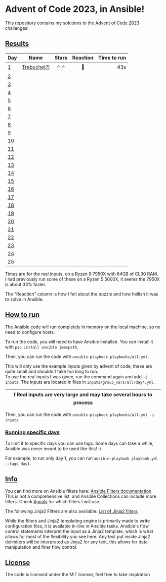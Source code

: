 Advent of Code 2023, in Ansible!
================================

This repository contains my solutions to the [Advent of Code 2023](https://adventofcode.com/2023) challenges!  

## [Results](#results)
Day | Name | Stars | Reaction | Time to run
----|------|:-----:|:---------:|-----------:
[1](./roles/day1/tasks/main.yml) | [Trebuchet?!](https://adventofcode.com/2023/day/1) | ⭐ ⭐ | 🫠 | 43s
[2](./roles/day2/tasks/main.yml) | [](https://adventofcode.com/2023/day/2) | | |
[3](./roles/day3/tasks/main.yml) | [](https://adventofcode.com/2023/day/3) | | |
[4](./roles/day4/tasks/main.yml) | [](https://adventofcode.com/2023/day/4) | | |
[5](./roles/day5/tasks/main.yml) | [](https://adventofcode.com/2023/day/5) | | |
[6](./roles/day6/tasks/main.yml) | [](https://adventofcode.com/2023/day/6) | | |
[7](./roles/day7/tasks/main.yml) | [](https://adventofcode.com/2023/day/7) | | |
[8](./roles/day8/tasks/main.yml) | [](https://adventofcode.com/2023/day/8) | | |
[9](./roles/day9/tasks/main.yml) | [](https://adventofcode.com/2023/day/9) | | |
[10](./roles/day10/tasks/main.yml) | [](https://adventofcode.com/2023/day/10) | | |
[11](./roles/day11/tasks/main.yml) | [](https://adventofcode.com/2023/day/11) | | |
[12](./roles/day12/tasks/main.yml) | [](https://adventofcode.com/2023/day/12) | | |
[13](./roles/day13/tasks/main.yml) | [](https://adventofcode.com/2023/day/13) | | |
[14](./roles/day14/tasks/main.yml) | [](https://adventofcode.com/2023/day/14) | | |
[15](./roles/day15/tasks/main.yml) | [](https://adventofcode.com/2023/day/15) | | |
[16](./roles/day16/tasks/main.yml) | [](https://adventofcode.com/2023/day/16) | | |
[17](./roles/day17/tasks/main.yml) | [](https://adventofcode.com/2023/day/17) | | |
[18](./roles/day18/tasks/main.yml) | [](https://adventofcode.com/2023/day/18) | | |
[19](./roles/day19/tasks/main.yml) | [](https://adventofcode.com/2023/day/19) | | |
[20](./roles/day20/tasks/main.yml) | [](https://adventofcode.com/2023/day/20) | | |
[21](./roles/day21/tasks/main.yml) | [](https://adventofcode.com/2023/day/21) | | |
[22](./roles/day22/tasks/main.yml) | [](https://adventofcode.com/2023/day/22) | | |
[23](./roles/day23/tasks/main.yml) | [](https://adventofcode.com/2023/day/23) | | |
[24](./roles/day24/tasks/main.yml) | [](https://adventofcode.com/2023/day/24) | | |
[25](./roles/day25/tasks/main.yml) | [](https://adventofcode.com/2023/day/25) | | |

Times are for the real inputs, on a Ryzen 9 7950X with 64GB of CL30 RAM.  
I had previously run some of these on a Ryzen 5 5600X, it seems the 7950X is about 33% faster.  

The "Reaction" column is how I felt about the puzzle and how hellish it was to solve in Ansible.  

## [How to run](#how-to-run)
The Ansible code will run completely in memory on the local machine, so no need to configure hosts.  

To run the code, you will need to have Ansible installed. You can install it with `pip install ansible jmespath`.  

Then, you can run the code with `ansible-playbook playbooks/all.yml`.  

This will only use the example inputs given by advent of code, these are quite small and shouldn't take too long to run.  
To use the real inputs I was given, run the command again and add `-i inputs`. The inputs are located in files in `inputs/group_vars/all/day*.yml`.  

| :exclamation:  Real inputs are very large and may take several hours to process   |
|-----------------------------------------------------------------------------------|

Then, you can run the code with `ansible-playbook playbooks/all.yml -i inputs`.  

### [Running specific days](#running-specific-days)
To limit it to specific days you can use tags. Some days can take a while, Ansible was never meant to be used like this! :​)

For example, to run only day 1, you can run `ansible-playbook playbook.yml --tags day1`.  

## [Info](#info)
You can find more on Ansible filters here: [Ansible Filters documentation](https://docs.ansible.com/ansible/latest/user_guide/playbooks_filters.html).  
This is not a comprehensive list, and Ansible Collections can include more filters. Check [#goals](#goals) for which filters I will use.  

The following Jinja2 Filters are also available: [List of Jinja2 filters](https://jinja.palletsprojects.com/en/3.1.x/templates/#list-of-builtin-filters).  

While the filters and Jinja2 templating engine is primarily made to write configuration files, it is available in-line in Ansible tasks. Ansible's flow control statements interpret the input as a Jinja2 template, which is what allows for most of the flexibility you see here. Any text put inside Jinja2 delimiters will be interpreted as Jinja2 for any text, this allows for data manipulation and finer flow control.  

## [License](#license)
The code is licensed under the MIT license, feel free to take inspiration
